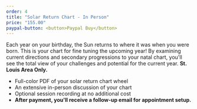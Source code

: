 ```yaml
---
order: 4
title: "Solar Return Chart - In Person"
price: "155.00"
paypal-button: <button>Paypal Buy</button>
---
```


Each year on your birthday, the Sun returns to where it was when you were born. This is your chart
for fine tuning the upcoming year! By examining current directions and secondary 
progressions to your natal chart, you'll see the total view of your challenges 
and potential for the current year. __St. Louis Area Only.__

* Full-color PDF of your solar return chart wheel
* An extensive in-person discussion of your chart
* Optional session recording at no additional cost
* __After payment, you'll receive a follow-up email for appointment setup.__
